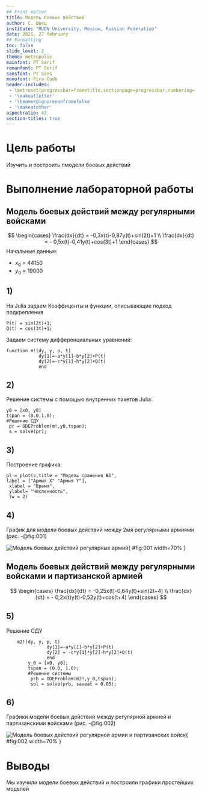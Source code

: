 ```yaml
---
## Front matter
title: Модель боевых действий
author: С. Швец
institute: "RUDN University, Moscow, Russian Federation"
date: 2021, 27 february
## Formatting
toc: false
slide_level: 2
theme: metropolis
mainfont: PT Serif
romanfont: PT Serif
sansfont: PT Sans
monofont: Fira Code
header-includes:
 - \metroset{progressbar=frametitle,sectionpage=progressbar,numbering=fraction}
 - '\makeatletter'
 - '\beamer@ignorenonframefalse'
 - '\makeatother'
aspectratio: 43
section-titles: true
---
```

# Цель работы

Изучить и построить пмодели боевых действий

# Выполнение лабораторной работы

## Модель боевых действий между регулярными войсками

$$ \begin{cases}
\frac{dx}{dt} =  -0,3x(t)-0,87y(t)+sin(2t)+1
\\
\frac{dx}{dt} =  - 0,5x(t)-0,41y(t)+cos(3t)+1
\end{cases}
$$
Начальные данные:
- $x_0$ = 44150
- $y_0$ = 19000


## 1)


На Julia задаем Коэффиценты и функции, описывающие подход подкрепления

```
P(t) = sin(2t)+1;
Q(t) = cos(3t)+1;

```
Задаем систему дифференциальных уравнений:
```
function m!(dy, y, p, t)
			dy[1]=-a*y[1]-b*y[2]+P(t)
			dy[2]=-c*y[1]-h*y[2]+Q(t)
			end
```
## 2)

Решение системы с помощью внутренних пакетов Julia:

```
y0 = [x0, y0]
tspan = (0.0,1.0);
#Решение СДУ
 pr = ODEProblem(m!,y0,tspan);
 s = solve(pr);
```
## 3)

Построение графика:
```
pl = plot(s,title = "Модель сражения №1",
label = ["Армия X" "Армия Y"],
 xlabel = "Время",
 ylabel= "Численность",
 lw = 2)

```
## 4)

График для модели боевых действий  между 2мя регулярными армиями (рис. -@fig:001)

![Модель боевых действий регулярных армий](1.png){ #fig:001 width=70% }


## Модель боевых действий между регулярными войсками и партизанской армией

$$ \begin{cases}
\frac{dx}{dt} =  -0,25x(t)-0,64y(t)+sin(2t+4)
\\
\frac{dx}{dt} =  - 0,2x(t)y(t)-0,52y(t)+cos(t+4)
\end{cases}
$$

## 5)

Решение CДУ

```
	m2!(dy, y, p, t)
		       dy[1]=-a*y[1]-b*y[2]+P(t)
		       dy[2] = -c*y[1]*y[2]-h*y[2]+Q(t)
		       end
		y_0 = [x0, y0];
		tspan = (0.0, 1.0);
		#Решение системы
		 prb = ODEProblem(m2!,y_0,tspan);
		 sol = solve(prb, saveat = 0.05);
```
## 6)
Графики модели боевых действий между регулярной армией и  партизанскими войсками (рис. -@fig:002)

![Модель боевых действий регулярной армии и партизанских войск](2.png){ #fig:002 width=70% }


# Выводы

Мы изучили модели боевых действий и построили графики простейших моделей
